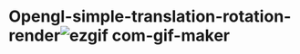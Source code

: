 # Opengl-simple-translation-rotation-render![ezgif com-gif-maker](https://user-images.githubusercontent.com/89361982/130404092-61d0ef73-492c-4745-8203-6d6117d3f206.gif)
